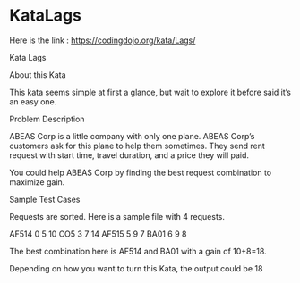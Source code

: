 # KataLags

 Here is the link : https://codingdojo.org/kata/Lags/

 Kata Lags

About this Kata

This kata seems simple at first a glance, but wait to explore it before said it’s an easy one.

Problem Description

ABEAS Corp is a little company with only one plane. ABEAS Corp’s customers ask for this plane to help them sometimes. They send rent request with start time, travel duration, and a price they will paid.

You could help ABEAS Corp by finding the best request combination to maximize gain.

Sample Test Cases

Requests are sorted. Here is a sample file with 4 requests.

AF514 0 5 10
CO5 3 7 14
AF515 5 9 7
BA01 6 9 8

The best combination here is AF514 and BA01 with a gain of 10+8=18.

Depending on how you want to turn this Kata, the output could be 18

